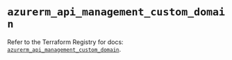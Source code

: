 # `azurerm_api_management_custom_domain`

Refer to the Terraform Registry for docs: [`azurerm_api_management_custom_domain`](https://registry.terraform.io/providers/hashicorp/azurerm/4.38.1/docs/resources/api_management_custom_domain).
